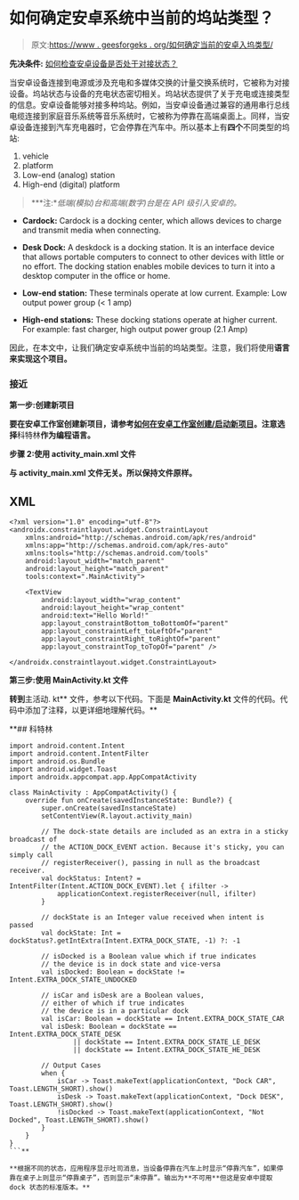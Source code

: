 # 如何确定安卓系统中当前的坞站类型？

> 原文:[https://www . geesforgeks . org/如何确定当前的安卓入坞类型/](https://www.geeksforgeeks.org/how-to-determine-the-current-dock-type-in-android/)

**先决条件:** [如何检查安卓设备是否处于对接状态？](https://www.geeksforgeeks.org/how-to-check-if-the-android-device-is-in-dock-state/)

当安卓设备连接到电源或涉及充电和多媒体交换的计量交换系统时，它被称为对接设备。坞站状态与设备的充电状态密切相关。坞站状态提供了关于充电或连接类型的信息。安卓设备能够对接多种坞站。例如，当安卓设备通过兼容的通用串行总线电缆连接到家庭音乐系统等音乐系统时，它被称为停靠在高端桌面上。同样，当安卓设备连接到汽车充电器时，它会停靠在汽车中。所以基本上有**四个**不同类型的坞站:

1.  vehicle
2.  platform
3.  Low-end (analog) station
4.  High-end (digital) platform

> ***注:**低端(模拟)台和高端(数字)台是在 API 级引入安卓的。*

*   **Cardock:** Cardock is a docking center, which allows devices to charge and transmit media when connecting.

*   **Desk Dock:** A deskdock is a docking station. It is an interface device that allows portable computers to connect to other devices with little or no effort. The docking station enables mobile devices to turn it into a desktop computer in the office or home.

*   **Low-end station:** These terminals operate at low current. Example: Low output power group (< 1 amp)
*   **High-end stations:** These docking stations operate at higher current. For example: fast charger, high output power group (2.1 Amp)

因此，在本文中，让我们确定安卓系统中当前的坞站类型。注意，我们将使用**语言来实现这个项目。**

### **接近**

****第一步:创建新项目****

**要在安卓工作室创建新项目，请参考[如何在安卓工作室创建/启动新项目](https://www.geeksforgeeks.org/android-how-to-create-start-a-new-project-in-android-studio/)。注意选择**科特林**作为编程语言。**

****步骤 2:使用 activity_main.xml 文件****

**与 **activity_main.xml** 文件无关。所以保持文件原样。**

## **XML**

```
<?xml version="1.0" encoding="utf-8"?>
<androidx.constraintlayout.widget.ConstraintLayout 
    xmlns:android="http://schemas.android.com/apk/res/android"
    xmlns:app="http://schemas.android.com/apk/res-auto"
    xmlns:tools="http://schemas.android.com/tools"
    android:layout_width="match_parent"
    android:layout_height="match_parent"
    tools:context=".MainActivity">

    <TextView
        android:layout_width="wrap_content"
        android:layout_height="wrap_content"
        android:text="Hello World!"
        app:layout_constraintBottom_toBottomOf="parent"
        app:layout_constraintLeft_toLeftOf="parent"
        app:layout_constraintRight_toRightOf="parent"
        app:layout_constraintTop_toTopOf="parent" />

</androidx.constraintlayout.widget.ConstraintLayout>
```

****第三步:使用 MainActivity.kt 文件****

**转到**主活动. kt** 文件，参考以下代码。下面是 **MainActivity.kt** 文件的代码。代码中添加了注释，以更详细地理解代码。**

 **## 科特林

```
import android.content.Intent
import android.content.IntentFilter
import android.os.Bundle
import android.widget.Toast
import androidx.appcompat.app.AppCompatActivity

class MainActivity : AppCompatActivity() {
    override fun onCreate(savedInstanceState: Bundle?) {
        super.onCreate(savedInstanceState)
        setContentView(R.layout.activity_main)

        // The dock-state details are included as an extra in a sticky broadcast of
        // the ACTION_DOCK_EVENT action. Because it's sticky, you can simply call
        // registerReceiver(), passing in null as the broadcast receiver.
        val dockStatus: Intent? = IntentFilter(Intent.ACTION_DOCK_EVENT).let { ifilter ->
            applicationContext.registerReceiver(null, ifilter)
        }

        // dockState is an Integer value received when intent is passed
        val dockState: Int = dockStatus?.getIntExtra(Intent.EXTRA_DOCK_STATE, -1) ?: -1

        // isDocked is a Boolean value which if true indicates
        // the device is in dock state and vice-versa
        val isDocked: Boolean = dockState != Intent.EXTRA_DOCK_STATE_UNDOCKED

        // isCar and isDesk are a Boolean values, 
        // either of which if true indicates
        // the device is in a particular dock
        val isCar: Boolean = dockState == Intent.EXTRA_DOCK_STATE_CAR
        val isDesk: Boolean = dockState == Intent.EXTRA_DOCK_STATE_DESK
                || dockState == Intent.EXTRA_DOCK_STATE_LE_DESK
                || dockState == Intent.EXTRA_DOCK_STATE_HE_DESK

        // Output Cases
        when {
            isCar -> Toast.makeText(applicationContext, "Dock CAR", Toast.LENGTH_SHORT).show()
            isDesk -> Toast.makeText(applicationContext, "Dock DESK", Toast.LENGTH_SHORT).show()
            !isDocked -> Toast.makeText(applicationContext, "Not Docked", Toast.LENGTH_SHORT).show()
        }
    }
}
```** 

**根据不同的状态，应用程序显示吐司消息，当设备停靠在汽车上时显示“停靠汽车”，如果停靠在桌子上则显示“停靠桌子”，否则显示“未停靠”。输出为**不可用**但这是安卓中提取 dock 状态的标准版本。**